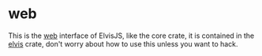# web

This is the [web][web] interface of ElvisJS, like the core crate, it is contained
in the [elvis][elvis] crate, don't worry about how to use this unless you want to hack.


[web]: https://github.com/elvisjs/elvis/tree/master/crates/web
[elvis]: https://github.com/elvisjs/elvis
